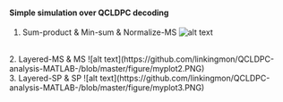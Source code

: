 #### Simple simulation over QCLDPC decoding

1. Sum-product & Min-sum & Normalize-MS
![alt text](https://github.com/linkingmon/QCLDPC-analysis-MATLAB-/blob/master/figure/myplot.PNG)
<br>
2. Layered-MS & MS
![alt text](https://github.com/linkingmon/QCLDPC-analysis-MATLAB-/blob/master/figure/myplot2.PNG)
<br>
3. Layered-SP & SP
![alt text](https://github.com/linkingmon/QCLDPC-analysis-MATLAB-/blob/master/figure/myplot3.PNG)
